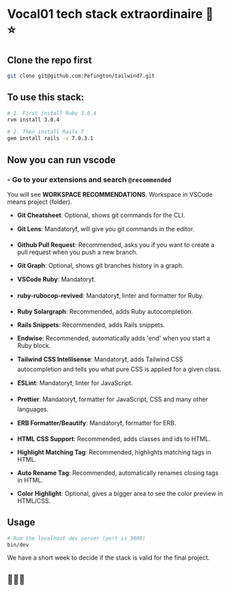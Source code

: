 # Vocal01 tech stack extraordinaire :rainbow: :star:

## Clone the repo first

```sh
git clone git@github.com:Pefington/tailwind7.git
```

## To use this stack:

```sh
# 1. First install Ruby 3.0.4
rvm install 3.0.4

# 2. Then install Rails 7
gem install rails -v 7.0.3.1
```

## Now you can run vscode

### - Go to your extensions and search `@recommended`

You will see **WORKSPACE RECOMMENDATIONS**.
Workspace in VSCode means project (folder).

- **Git Cheatsheet**: Optional, shows git commands for the CLI.

- **Git Lens**: Mandatory:exclamation:, will give you git commands in the editor.

- **Github Pull Request**: Recommended, asks you if you want to create a pull request when you push a new branch.

- **Git Graph**: Optional, shows git branches history in a graph.

- **VSCode Ruby**: Mandatory:exclamation:.

- **ruby-rubocop-revived**: Mandatory:exclamation:, linter and formatter for Ruby.

- **Ruby Solargraph**: Recommended, adds Ruby autocompletion.

- **Rails Snippets**: Recommended, adds Rails snippets.

- **Endwise**: Recommended, automatically adds 'end' when you start a Ruby block.

- **Tailwind CSS Intellisense**: Mandatory:exclamation:, adds Tailwind CSS autocompletion and tells you what pure CSS is applied for a given class.

- **ESLint**: Mandatory:exclamation:, linter for JavaScript.

- **Prettier**: Mandatory:exclamation:, formatter for JavaScript, CSS and many other languages.

- **ERB Formatter/Beautify**: Mandatory:exclamation:, formatter for ERB.

- **HTML CSS Support**: Recommended, adds classes and ids to HTML.

- **Highlight Matching Tag**: Recommended, highlights matching tags in HTML.

- **Auto Rename Tag**: Recommended, automatically renames closing tags in HTML.

- **Color Highlight**: Optional, gives a bigger area to see the color preview in HTML/CSS.

## Usage

```sh
# Run the localhost dev server (port is 3000)
bin/dev
```

We have a short week to decide if the stack is valid for the final project.

## :crossed_fingers::crossed_fingers::crossed_fingers:
